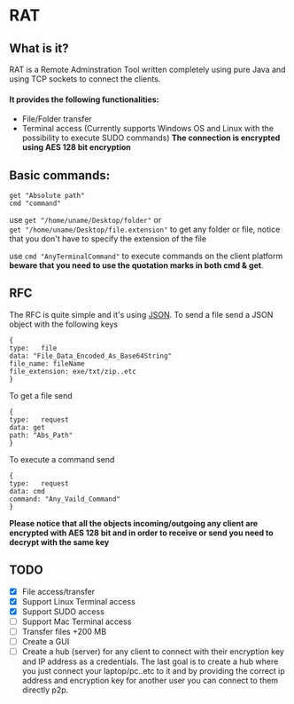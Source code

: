 # RAT
## What is it?
RAT is a Remote Adminstration Tool written completely using pure Java and using TCP sockets to connect the clients.
#### It provides the following functionalities:
- File/Folder transfer
- Terminal access (Currently supports Windows OS and Linux with the possibility to execute SUDO commands)
**The connection is encrypted using AES 128 bit encryption**
## Basic commands:
```
get "Absolute path"
cmd "command"
```
use `get "/home/uname/Desktop/folder"` or  
`get "/home/uname/Desktop/file.extension"` to get any folder or file, notice that you don't have to specify the extension of the file

use `cmd "AnyTerminalCommand"` to execute commands on the client platform
**beware that you need to use the quotation marks in both cmd & get**.
## RFC 
The RFC is quite simple and it's using [JSON](https://github.com/stleary/JSON-java).
To send a file send a JSON object with the following keys
```
{
type:   file
data: "File_Data_Encoded_As_Base64String"
file_name: fileName
file_extension: exe/txt/zip..etc
}
```
To get a file send

```
{
type:   request
data: get
path: "Abs_Path"
}
```
To execute a command send

```
{
type:   request
data: cmd
command: "Any_Vaild_Command"
}
```
**Please notice that all the objects incoming/outgoing any client are encrypted with AES 128 bit and in order to receive or send you need to decrypt with the same key**

## TODO
- [x] File access/transfer
- [x] Support Linux Terminal access
- [x] Support SUDO access
- [ ] Support Mac Terminal access
- [ ] Transfer files +200 MB
- [ ] Create a GUI
- [ ] Create a hub (server) for any client to connect with their encryption key and IP address as a credentials.
The last goal is to create a hub where you just connect your laptop/pc..etc to it and by providing the correct ip address and encryption key for another user you can connect to them directly p2p.
